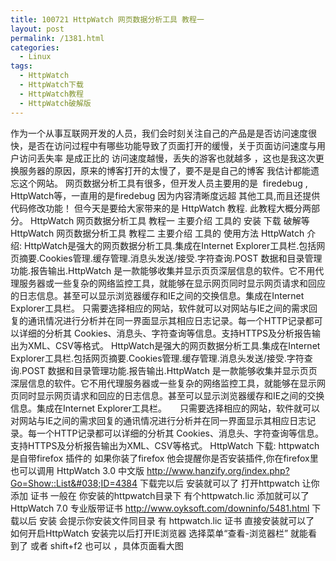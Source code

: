 ```yaml
---
title: 100721 HttpWatch 网页数据分析工具 教程一
layout: post
permalink: /1381.html
categories:
  - Linux
tags:
  - HttpWatch
  - HttpWatch下载
  - HttpWatch教程
  - HttpWatch破解版
---
```

 作为一个从事互联网开发的人员，我们会时刻关注自己的产品是是否访问速度很快，是否在访问过程中有哪些功能导致了页面打开的缓慢，关于页面访问速度与用户访问丢失率 是成正比的 访问速度越慢，丢失的游客也就越多 ，这也是我这次更换服务器的原因，原来的博客打开的太慢了，要不是是自己的博客 我估计都能遗忘这个网站。 网页数据分析工具有很多，但开发人员主要用的是  firedebug , HttpWatch等，一直用的是firedebug 因为内容清晰度远超 其他工具,而且还提供代码修改功能！ 但今天是要给大家带来的是 HttpWatch 教程. 此教程大概分两部分。 HttpWatch 网页数据分析工具 教程一 主要介绍 工具的 安装 下载 破解等 HttpWatch 网页数据分析工具 教程二 主要介绍 工具的 使用方法 HttpWatch 介绍: HttpWatch是强大的网页数据分析工具.集成在Internet Explorer工具栏.包括网页摘要.Cookies管理.缓存管理.消息头发送/接受.字符查询.POST 数据和目录管理功能.报告输出.HttpWatch 是一款能够收集并显示页页深层信息的软件。它不用代理服务器或一些复杂的网络监控工具，就能够在显示网页同时显示网页请求和回应的日志信息。甚至可以显示浏览器缓存和IE之间的交换信息。集成在Internet Explorer工具栏。 只需要选择相应的网站，软件就可以对网站与IE之间的需求回复的通讯情况进行分析并在同一界面显示其相应日志记录。每一个HTTP记录都可以详细的分析其 Cookies、消息头、字符查询等信息。支持HTTPS及分析报告输出为XML、CSV等格式。 HttpWatch是强大的网页数据分析工具.集成在Internet Explorer工具栏.包括网页摘要.Cookies管理.缓存管理.消息头发送/接受.字符查询.POST 数据和目录管理功能.报告输出.HttpWatch 是一款能够收集并显示页页深层信息的软件。它不用代理服务器或一些复杂的网络监控工具，就能够在显示网页同时显示网页请求和回应的日志信息。甚至可以显示浏览器缓存和IE之间的交换信息。集成在Internet Explorer工具栏。　　只需要选择相应的网站，软件就可以对网站与IE之间的需求回复的通讯情况进行分析并在同一界面显示其相应日志记录。每一个HTTP记录都可以详细的分析其 Cookies、消息头、字符查询等信息。支持HTTPS及分析报告输出为XML、CSV等格式。 HttpWatch 下载: httpwatch 是自带firefox 插件的 如果你装了firefox 他会提醒你是否安装插件,你在firefox里也可以调用 HttpWatch 3.0 中文版 http://www.hanzify.org/index.php?Go=Show::List&#038;ID=4384 下载完以后 安装就可以了 打开httpwatch 让你添加 证书 一般在 你安装的httpwatch目录下 有个httpwatch.lic 添加就可以了 HttpWatch 7.0 专业版带证书 http://www.oyksoft.com/downinfo/5481.html 下载以后 安装 会提示你安装文件同目录 有 httpwatch.lic 证书 直接安装就可以了 如何开启HttpWatch 安装完以后打开IE浏览器 选择菜单“查看-浏览器栏” 就能看到了 或者 shift+f2 也可以 ，具体页面看大图